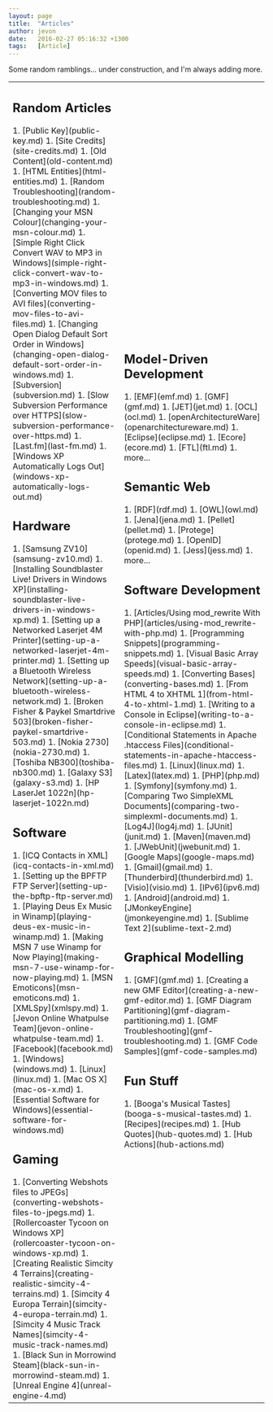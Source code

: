 ```yaml
---
layout: page
title:  "Articles"
author: jevon
date:   2016-02-27 05:16:32 +1300
tags:   [Article]
---
```


Some random ramblings... under construction, and I'm always adding more.
<table class="articles-table"><tr><td class="left-bar"><h2 class="heading-random">Random Articles</h2>
1. [Public Key](public-key.md)
1. [Site Credits](site-credits.md)
1. [Old Content](old-content.md)
1. [HTML Entities](html-entities.md)
1. [Random Troubleshooting](random-troubleshooting.md)
1. [Changing your MSN Colour](changing-your-msn-colour.md)
1. [Simple Right Click Convert WAV to MP3 in Windows](simple-right-click-convert-wav-to-mp3-in-windows.md)
1. [Converting MOV files to AVI files](converting-mov-files-to-avi-files.md)
1. [Changing Open Dialog Default Sort Order in Windows](changing-open-dialog-default-sort-order-in-windows.md)
1. [Subversion](subversion.md)
1. [Slow Subversion Performance over HTTPS](slow-subversion-performance-over-https.md)
1. [Last.fm](last-fm.md)
1. [Windows XP Automatically Logs Out](windows-xp-automatically-logs-out.md)

<h2 class="heading-hardware">Hardware</h2>
1. [Samsung ZV10](samsung-zv10.md)
1. [Installing Soundblaster Live! Drivers in Windows XP](installing-soundblaster-live-drivers-in-windows-xp.md)
1. [Setting up a Networked Laserjet 4M Printer](setting-up-a-networked-laserjet-4m-printer.md)
1. [Setting up a Bluetooth Wireless Network](setting-up-a-bluetooth-wireless-network.md)
1. [Broken Fisher & Paykel Smartdrive 503](broken-fisher-paykel-smartdrive-503.md)
1. [Nokia 2730](nokia-2730.md)
1. [Toshiba NB300](toshiba-nb300.md)
1. [Galaxy S3](galaxy-s3.md)
1. [HP LaserJet 1022n](hp-laserjet-1022n.md)

<h2 class="heading-applications">Software</h2>
1. [ICQ Contacts in XML](icq-contacts-in-xml.md)
1. [Setting up the BPFTP FTP Server](setting-up-the-bpftp-ftp-server.md)
1. [Playing Deus Ex Music in Winamp](playing-deus-ex-music-in-winamp.md)
1. [Making MSN 7 use Winamp for Now Playing](making-msn-7-use-winamp-for-now-playing.md)
1. [MSN Emoticons](msn-emoticons.md)
1. [XMLSpy](xmlspy.md)
1. [Jevon Online Whatpulse Team](jevon-online-whatpulse-team.md)
1. [Facebook](facebook.md)
1. [Windows](windows.md)
1. [Linux](linux.md)
1. [Mac OS X](mac-os-x.md)
1. [Essential Software for Windows](essential-software-for-windows.md)

<h2 class="heading-gaming">Gaming</h2>
1. [Converting Webshots files to JPEGs](converting-webshots-files-to-jpegs.md)
1. [Rollercoaster Tycoon on Windows XP](rollercoaster-tycoon-on-windows-xp.md)
1. [Creating Realistic Simcity 4 Terrains](creating-realistic-simcity-4-terrains.md)
1. [Simcity 4 Europa Terrain](simcity-4-europa-terrain.md)
1. [Simcity 4 Music Track Names](simcity-4-music-track-names.md)
1. [Black Sun in Morrowind Steam](black-sun-in-morrowind-steam.md)
1. [Unreal Engine 4](unreal-engine-4.md)

</td><td class="right-bar"><h2 class="heading-mdd">Model-Driven Development</h2>
1. [EMF](emf.md)
1. [GMF](gmf.md)
1. [JET](jet.md)
1. [OCL](ocl.md)
1. [openArchitectureWare](openarchitectureware.md)
1. [Eclipse](eclipse.md)
1. [Ecore](ecore.md)
1. [FTL](ftl.md)
1. more...

<h2 class="heading-semantic">Semantic Web</h2>
1. [RDF](rdf.md)
1. [OWL](owl.md)
1. [Jena](jena.md)
1. [Pellet](pellet.md)
1. [Protege](protege.md)
1. [OpenID](openid.md)
1. [Jess](jess.md)
1. more...

<h2 class="heading-software">Software Development</h2>
1. [Articles/Using mod_rewrite With PHP](articles/using-mod_rewrite-with-php.md)
1. [Programming Snippets](programming-snippets.md)
1. [Visual Basic Array Speeds](visual-basic-array-speeds.md)
1. [Converting Bases](converting-bases.md)
1. [From HTML 4 to XHTML 1](from-html-4-to-xhtml-1.md)
1. [Writing to a Console in Eclipse](writing-to-a-console-in-eclipse.md)
1. [Conditional Statements in Apache .htaccess Files](conditional-statements-in-apache-htaccess-files.md)
1. [Linux](linux.md)
1. [Latex](latex.md)
1. [PHP](php.md)
1. [Symfony](symfony.md)
1. [Comparing Two SimpleXML Documents](comparing-two-simplexml-documents.md)
1. [Log4J](log4j.md)
1. [JUnit](junit.md)
1. [Maven](maven.md)
1. [JWebUnit](jwebunit.md)
1. [Google Maps](google-maps.md)
1. [Gmail](gmail.md)
1. [Thunderbird](thunderbird.md)
1. [Visio](visio.md)
1. [IPv6](ipv6.md)
1. [Android](android.md)
1. [JMonkeyEngine](jmonkeyengine.md)
1. [Sublime Text 2](sublime-text-2.md)

<h2 class="heading-gmf">Graphical Modelling</h2>
1. [GMF](gmf.md)
1. [Creating a new GMF Editor](creating-a-new-gmf-editor.md)
1. [GMF Diagram Partitioning](gmf-diagram-partitioning.md)
1. [GMF Troubleshooting](gmf-troubleshooting.md)
1. [GMF Code Samples](gmf-code-samples.md)

<h2 class="heading-fun">Fun Stuff</h2>
1. [Booga's Musical Tastes](booga-s-musical-tastes.md)
1. [Recipes](recipes.md)
1. [Hub Quotes](hub-quotes.md)
1. [Hub Actions](hub-actions.md)
</td></tr></table>
